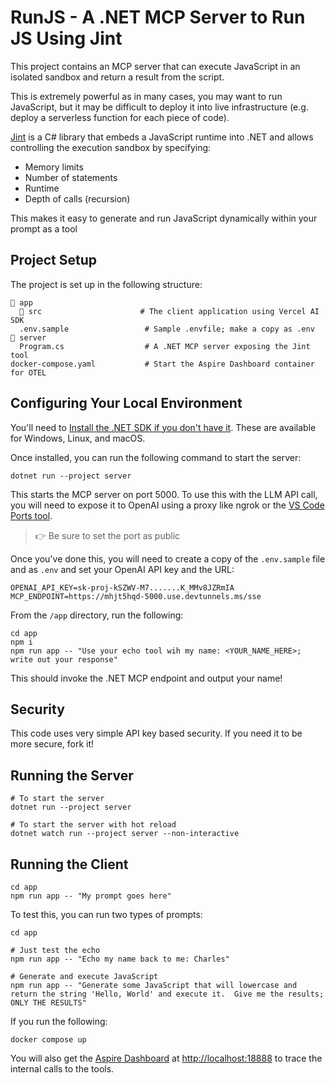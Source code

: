 # RunJS - A .NET MCP Server to Run JS Using Jint

This project contains an MCP server that can execute JavaScript in an isolated sandbox and return a result from the script.

This is extremely powerful as in many cases, you may want to run JavaScript, but it may be difficult to deploy it into live infrastructure (e.g. deploy a serverless function for each piece of code).

[Jint](https://github.com/sebastienros/jint) is a C# library that embeds a JavaScript runtime into .NET and allows controlling the execution sandbox by specifying:

- Memory limits
- Number of statements
- Runtime
- Depth of calls (recursion)

This makes it easy to generate and run JavaScript dynamically within your prompt as a tool

## Project Setup

The project is set up in the following structure:

```text
📁 app
  📁 src                      # The client application using Vercel AI SDK
  .env.sample                 # Sample .envfile; make a copy as .env
📁 server
  Program.cs                  # A .NET MCP server exposing the Jint tool
docker-compose.yaml           # Start the Aspire Dashboard container for OTEL
```

## Configuring Your Local Environment

You'll need to [Install the .NET SDK if you don't have it](https://dotnet.microsoft.com/en-us/download/visual-studio-sdks).  These are available for Windows, Linux, and macOS.

Once installed, you can run the following command to start the server:

```shell
dotnet run --project server
```

This starts the MCP server on port 5000.  To use this with the LLM API call, you will need to expose it to OpenAI using a proxy like ngrok or the [VS Code Ports tool](https://code.visualstudio.com/docs/debugtest/port-forwarding).

> 👉 Be sure to set the port as public

Once you've done this, you will need to create a copy of the `.env.sample` file and as `.env` and set your OpenAI API key and the URL:

```text
OPENAI_API_KEY=sk-proj-kSZWV-M7.......K_MMv8JZRmIA
MCP_ENDPOINT=https://mhjt5hqd-5000.use.devtunnels.ms/sse
```

From the `/app` directory, run the following:

```shell
cd app
npm i
npm run app -- "Use your echo tool wih my name: <YOUR_NAME_HERE>; write out your response"
```

This should invoke the .NET MCP endpoint and output your name!

## Security

This code uses very simple API key based security.  If you need it to be more secure, fork it!

## Running the Server

```shell
# To start the server
dotnet run --project server

# To start the server with hot reload
dotnet watch run --project server --non-interactive
```

## Running the Client

```shell
cd app
npm run app -- "My prompt goes here"
```

To test this, you can run two types of prompts:

```shell
cd app

# Just test the echo
npm run app -- "Echo my name back to me: Charles"

# Generate and execute JavaScript
npm run app -- "Generate some JavaScript that will lowercase and return the string 'Hello, World' and execute it.  Give me the results; ONLY THE RESULTS"
```

If you run the following:

```shell
docker compose up
```

You will also get the [Aspire Dashboard](https://aspiredashboard.com/) at [http://localhost:18888](http://localhost:18888) to trace the internal calls to the tools.
